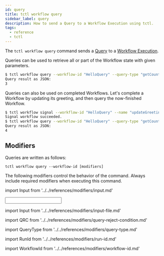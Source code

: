 ```yaml
---
id: query
title: tctl workflow query
sidebar_label: query
description: How to send a Query to a Workflow Execution using tctl.
tags:
  - reference
  - tctl
---
```


The `tctl workflow query` command sends a [Query](/concepts/what-is-a-query) to a [Workflow Execution](/concepts/what-is-a-workflow-execution).

Queries can be used to retrieve all or part of the Workflow state with given parameters.

```bash
$ tctl workflow query --workflow-id "HelloQuery" --query-type "getCount"
Query result as JSON:
3
```

Queries can also be used on completed Workflows.
Let's complete a Workflow by updating its greeting, and then query the now-finished Workflow.

```bash
$ tctl workflow signal --workflow-id "HelloQuery" --name "updateGreeting" --input \"Bye\"
Signal workflow succeeded.
$ tctl workflow query --workflow-id "HelloQuery" --query-type "getCount"
Query result as JSON:
4
```

## Modifiers

Queries are written as follows:

`tctl workflow query --workflow-id [modifiers]`

The following modifiers control the behavior of the command.
Always include required modifiers when executing this command.

<!--Input-->

import Input from '../../references/modifiers/input.md'

<Input />

<!--InputFile-->

import Input from '../../references/modifiers/input-file.md'

<InputFile />

<!--QueryRejectCondition-->

import QRC from '../../references/modifiers/query-reject-condition.md'

<QRC />

<!--QueryType-->

import QueryType from '../../references/modifiers/query-type.md'

<QueryType />

<!--RunId-->

import RunId from '../../references/modifiers/run-id.md'

<RunId />

<!--WorkflowId-->

import WorkflowId from '../../references/modifiers/workflow-id.md'

<WorkflowId />
